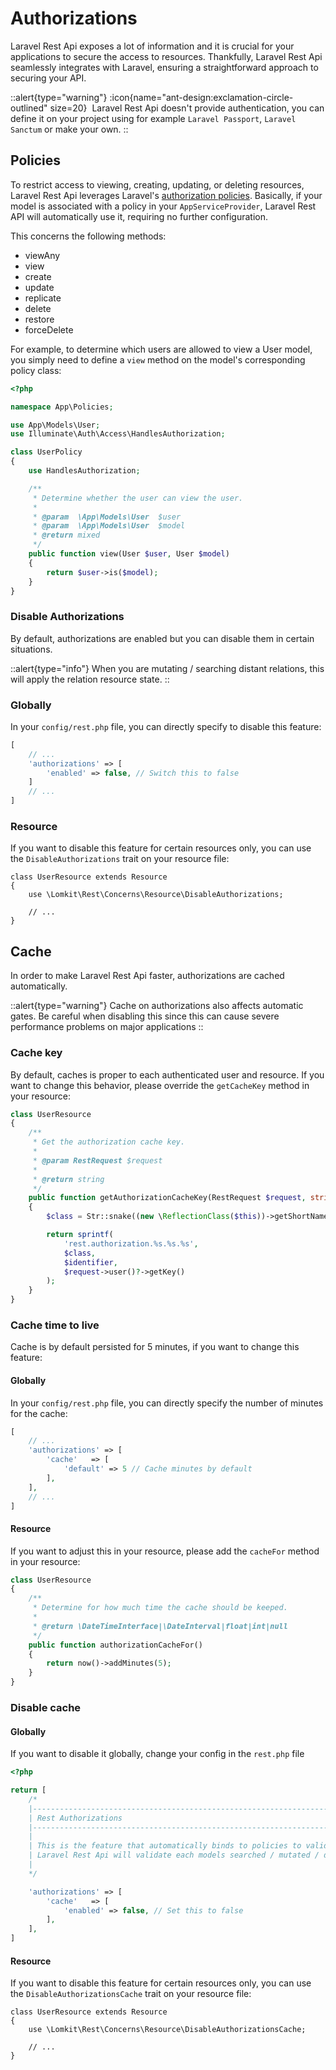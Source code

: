 # Authorizations

Laravel Rest Api exposes a lot of information and it is crucial for your applications to secure the access to resources. Thankfully, Laravel Rest Api seamlessly integrates with Laravel, ensuring a straightforward approach to securing your API.

::alert{type="warning"}
:icon{name="ant-design:exclamation-circle-outlined" size=20}&nbsp;
Laravel Rest Api doesn't provide authentication, you can define it on your project using for example `Laravel Passport`, `Laravel Sanctum` or make your own.
::

## Policies

To restrict access to viewing, creating, updating, or deleting resources, Laravel Rest Api leverages Laravel's [authorization policies](https://laravel.com/docs/authorization#creating-policies).
Basically, if your model is associated with a policy in your `AppServiceProvider`, Laravel Rest API will automatically use it, requiring no further configuration.

This concerns the following methods:
- viewAny
- view
- create
- update
- replicate
- delete
- restore
- forceDelete

For example, to determine which users are allowed to view a User model, you simply need to define a `view` method on the model's corresponding policy class:

```php
<?php

namespace App\Policies;

use App\Models\User;
use Illuminate\Auth\Access\HandlesAuthorization;

class UserPolicy
{
    use HandlesAuthorization;

    /**
     * Determine whether the user can view the user.
     *
     * @param  \App\Models\User  $user
     * @param  \App\Models\User  $model
     * @return mixed
     */
    public function view(User $user, User $model)
    {
        return $user->is($model);
    }
}
```

### Disable Authorizations

By default, authorizations are enabled but you can disable them in certain situations.

::alert{type="info"}
When you are mutating / searching distant relations, this will apply the relation resource state.
::

### Globally


In your `config/rest.php` file, you can directly specify to disable this feature:

```php
[
    // ...
    'authorizations' => [
        'enabled' => false, // Switch this to false
    ]
    // ...
]
```

### Resource

If you want to disable this feature for certain resources only, you can use the `DisableAuthorizations` trait on your resource file:

```php[UserResource.php]
class UserResource extends Resource
{
    use \Lomkit\Rest\Concerns\Resource\DisableAuthorizations;
    
    // ...
}
```

## Cache

In order to make Laravel Rest Api faster, authorizations are cached automatically.

::alert{type="warning"}
Cache on authorizations also affects automatic gates. Be careful when disabling this since this can cause severe performance problems on major applications
::

### Cache key

By default, caches is proper to each authenticated user and resource. If you want to change this behavior, please override the `getCacheKey` method in your resource:

```php
class UserResource
{
    /**
     * Get the authorization cache key.
     *
     * @param RestRequest $request
     *
     * @return string
     */
    public function getAuthorizationCacheKey(RestRequest $request, string $identifier)
    {
        $class = Str::snake((new \ReflectionClass($this))->getShortName());

        return sprintf(
            'rest.authorization.%s.%s.%s',
            $class,
            $identifier,
            $request->user()?->getKey()
        );
    }
}
```

### Cache time to live

Cache is by default persisted for 5 minutes, if you want to change this feature:

#### Globally

In your `config/rest.php` file, you can directly specify the number of minutes for the cache:

```php
[
    // ...
    'authorizations' => [
        'cache'   => [
            'default' => 5 // Cache minutes by default
        ],
    ],
    // ...
]
```

#### Resource

If you want to adjust this in your resource, please add the `cacheFor` method in your resource:

```php
class UserResource
{
    /**
     * Determine for how much time the cache should be keeped.
     *
     * @return \DateTimeInterface|\DateInterval|float|int|null
     */
    public function authorizationCacheFor()
    {
        return now()->addMinutes(5);
    }
}
```

### Disable cache

#### Globally
If you want to disable it globally, change your config in the `rest.php` file

```php
<?php

return [
    /*
    |--------------------------------------------------------------------------
    | Rest Authorizations
    |--------------------------------------------------------------------------
    |
    | This is the feature that automatically binds to policies to validate incoming requests.
    | Laravel Rest Api will validate each models searched / mutated / deleted to avoid leaks in your API.
    |
    */

    'authorizations' => [
        'cache'   => [
            'enabled' => false, // Set this to false
        ],
    ],
]
```

#### Resource

If you want to disable this feature for certain resources only, you can use the `DisableAuthorizationsCache` trait on your resource file:

```php[UserResource.php]
class UserResource extends Resource
{
    use \Lomkit\Rest\Concerns\Resource\DisableAuthorizationsCache;
    
    // ...
}
```